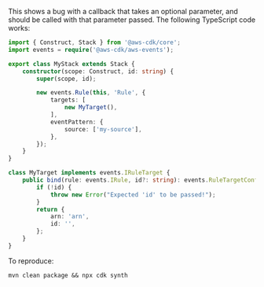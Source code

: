 This shows a bug with a callback that takes an optional parameter,
and should be called with that parameter passed.
The following TypeScript code works:

```typescript
import { Construct, Stack } from '@aws-cdk/core';
import events = require('@aws-cdk/aws-events');

export class MyStack extends Stack {
    constructor(scope: Construct, id: string) {
        super(scope, id);

        new events.Rule(this, 'Rule', {
            targets: [
                new MyTarget(),
            ],
            eventPattern: {
                source: ['my-source'],
            },
        });
    }
}

class MyTarget implements events.IRuleTarget {
    public bind(rule: events.IRule, id?: string): events.RuleTargetConfig {
        if (!id) {
            throw new Error("Expected 'id' to be passed!");
        }
        return {
            arn: 'arn',
            id: '',
        };
    }
}
```

To reproduce:

```shell script
mvn clean package && npx cdk synth
```
